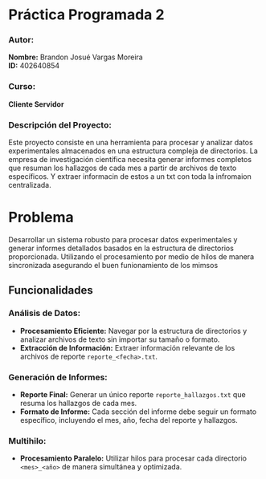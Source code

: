 # Práctica Programada 2

### Autor:
**Nombre:** Brandon Josué Vargas Moreira  
**ID:** 402640854

### Curso:
**Cliente Servidor**

### Descripción del Proyecto:
Este proyecto consiste en una herramienta para procesar y analizar datos experimentales almacenados en una estructura compleja de directorios. La empresa de investigación científica necesita generar informes completos que resuman los hallazgos de cada mes a partir de archivos de texto específicos. Y extraer informacin de estos a un txt con toda la infromaion centralizada. 

# Problema

Desarrollar un sistema robusto para procesar datos experimentales y generar informes detallados basados en la estructura de directorios proporcionada. Utilizando el procesamiento por medio de hilos de manera sincronizada asegurando el buen funionamiento de los mimsos 

## Funcionalidades

### Análisis de Datos:
- **Procesamiento Eficiente:** Navegar por la estructura de directorios y analizar archivos de texto sin importar su tamaño o formato.
- **Extracción de Información:** Extraer información relevante de los archivos de reporte `reporte_<fecha>.txt`.

### Generación de Informes:
- **Reporte Final:** Generar un único reporte `reporte_hallazgos.txt` que resuma los hallazgos de cada mes.
- **Formato de Informe:** Cada sección del informe debe seguir un formato específico, incluyendo el mes, año, fecha del reporte y hallazgos.

### Multihilo:
- **Procesamiento Paralelo:** Utilizar hilos para procesar cada directorio `<mes>_<año>` de manera simultánea y optimizada.

